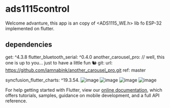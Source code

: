# ads1115control

Welcome advanture, this app is an copy of <ADS1115_WE.h> lib fo ESP-32 implemented on flutter. 

## dependencies

get: ^4.3.8
  flutter_bluetooth_serial: ^0.4.0
  another_carousel_pro: // well, this one is up to you... just to have a little fun 🐿️
     git:
       url: https://github.com/iamnabink/another_carousel_pro.git
       ref: master
       
 syncfusion_flutter_charts: ^19.3.54.
 ![image](https://user-images.githubusercontent.com/42210628/143667468-3599ca71-126b-489f-85bb-cd7d2e7d3c17.png)
 ![image](https://user-images.githubusercontent.com/42210628/143667460-ae24c631-dabc-46f5-9d36-54bb519e71cb.png)
![image](https://user-images.githubusercontent.com/42210628/143667473-4665f22a-8072-42f5-9959-46cdfe4ba053.png)
![image](https://user-images.githubusercontent.com/42210628/143667509-0ab8c1dc-60d8-4109-bf99-ce9f6dc92be5.png)



For help getting started with Flutter, view our
[online documentation](https://flutter.dev/docs), which offers tutorials,
samples, guidance on mobile development, and a full API reference.